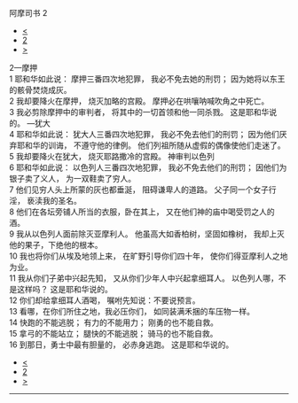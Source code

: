 ﻿





 阿摩司书 2




* [<](bible/AMO01.md)
* [2](bible/AMO.md)
* [>](bible/AMO03.md)



 
2—摩押  
1 耶和华如此说： 摩押三番四次地犯罪， 我必不免去她的刑罚； 因为她将以东王的骸骨焚烧成灰。  
2 我却要降火在摩押， 烧灭加略的宫殿。 摩押必在哄嚷呐喊吹角之中死亡。  
3 我必剪除摩押中的审判者， 将其中的一切首领和他一同杀戮。 这是耶和华说的。 —犹大  
4 耶和华如此说： 犹大人三番四次地犯罪， 我必不免去他们的刑罚； 因为他们厌弃耶和华的训诲， 不遵守他的律例。 他们列祖所随从虚假的偶像使他们走迷了。  
5 我却要降火在犹大， 烧灭耶路撒冷的宫殿。 神审判以色列  
6 耶和华如此说： 以色列人三番四次地犯罪， 我必不免去他们的刑罚； 因他们为银子卖了义人， 为一双鞋卖了穷人。  
7 他们见穷人头上所蒙的灰也都垂涎， 阻碍谦卑人的道路。 父子同一个女子行淫， 亵渎我的圣名。  
8 他们在各坛旁铺人所当的衣服，卧在其上， 又在他们神的庙中喝受罚之人的酒。     
9 我从以色列人面前除灭亚摩利人。 他虽高大如香柏树，坚固如橡树， 我却上灭他的果子，下绝他的根本。  
10 我也将你们从埃及地领上来， 在旷野引导你们四十年， 使你们得亚摩利人之地为业。  
11 我从你们子弟中兴起先知， 又从你们少年人中兴起拿细耳人。 以色列人哪，不是这样吗？ 这是耶和华说的。     
12 你们却给拿细耳人酒喝， 嘱咐先知说：不要说预言。  
13 看哪，在你们所住之地，我必压你们， 如同装满禾捆的车压物一样。  
14 快跑的不能逃脱； 有力的不能用力； 刚勇的也不能自救。  
15 拿弓的不能站立； 腿快的不能逃脱； 骑马的也不能自救。  
16 到那日，勇士中最有胆量的， 必赤身逃跑。 这是耶和华说的。 
* [<](bible/AMO01.md)
* [2](bible/AMO.md)
* [>](bible/AMO03.md)





---









